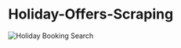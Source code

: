 # Holiday-Offers-Scraping

![Holiday Booking Search](https://user-images.githubusercontent.com/75024445/143070198-92ef0ab5-ba5e-4754-92cf-386bba9bf45c.gif)
